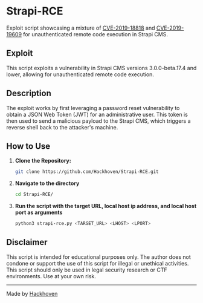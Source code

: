 # Strapi-RCE
Exploit script showcasing a mixture of [CVE-2019-18818](https://www.exploit-db.com/exploits/5023) and [CVE-2019-19609](https://www.exploit-db.com/exploits/50238) for unauthenticated remote code execution in Strapi CMS.

## Exploit

This script exploits a vulnerability in Strapi CMS versions 3.0.0-beta.17.4 and lower, allowing for unauthenticated remote code execution.

## Description

The exploit works by first leveraging a password reset vulnerability to obtain a JSON Web Token (JWT) for an administrative user. This token is then used to send a malicious payload to the Strapi CMS, which triggers a reverse shell back to the attacker's machine.

## How to Use

1. **Clone the Repository:**

   ```sh
   git clone https://github.com/Hackhoven/Strapi-RCE.git
   ```
2. **Navigate to the directory**

   ```sh
   cd Strapi-RCE/
   ```
3. **Run the script with the target URL, local host ip address, and local host port as arguments**
   ```sh
   python3 strapi-rce.py <TARGET_URL> <LHOST> <LPORT>
   ```


## Disclaimer
This script is intended for educational purposes only. The author does not condone or support the use of this script for illegal or unethical activities. This script should only be used in legal security research or CTF environments. Use at your own risk.



---

Made by [Hackhoven](https://github.com/Hakchoven)
